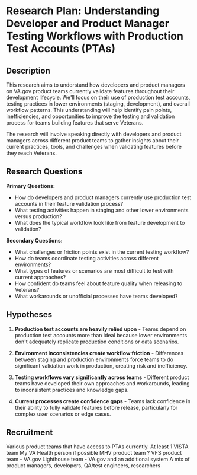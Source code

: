 # Research Plan: Understanding Developer and Product Manager Testing Workflows with Production Test Accounts (PTAs)


## Description

This research aims to understand how developers and product managers on VA.gov product teams currently validate features throughout their development lifecycle. We'll focus on their use of production test accounts, testing practices in lower environments (staging, development), and overall workflow patterns. This understanding will help identify pain points, inefficiencies, and opportunities to improve the testing and validation process for teams building features that serve Veterans.

The research will involve speaking directly with developers and product managers across different product teams to gather insights about their current practices, tools, and challenges when validating features before they reach Veterans.

## Research Questions

**Primary Questions:**
- How do developers and product managers currently use production test accounts in their feature validation process?
- What testing activities happen in staging and other lower environments versus production?
- What does the typical workflow look like from feature development to validation?

**Secondary Questions:**
- What challenges or friction points exist in the current testing workflow?
- How do teams coordinate testing activities across different environments?
- What types of features or scenarios are most difficult to test with current approaches?
- How confident do teams feel about feature quality when releasing to Veterans?
- What workarounds or unofficial processes have teams developed?

## Hypotheses

1. **Production test accounts are heavily relied upon** - Teams depend on production test accounts more than ideal because lower environments don't adequately replicate production conditions or data scenarios.

2. **Environment inconsistencies create workflow friction** - Differences between staging and production environments force teams to do significant validation work in production, creating risk and inefficiency.

3. **Testing workflows vary significantly across teams** - Different product teams have developed their own approaches and workarounds, leading to inconsistent practices and knowledge gaps.

4. **Current processes create confidence gaps** - Teams lack confidence in their ability to fully validate features before release, particularly for complex user scenarios or edge cases.

## Recruitment
Various product teams that have access to PTAs currently.
At least 1 VISTA team
My VA Health person if possible
MHV product team ? 
VFS product team - VA.gov
Lighthouse team - VA.gov and an additional system 
A mix of product managers, developers, QA/test engineers, researchers


